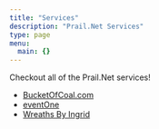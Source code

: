 ```yaml
---
title: "Services"
description: "Prail.Net Services"
type: page
menu:
  main: {}
---
```


Checkout all of the Prail.Net services!

- [BucketOfCoal.com](http://www.bucketofcoal.com)
- [eventOne](https://event1.io)
- [Wreaths By Ingrid](https://wreathsbyingrid.com/)